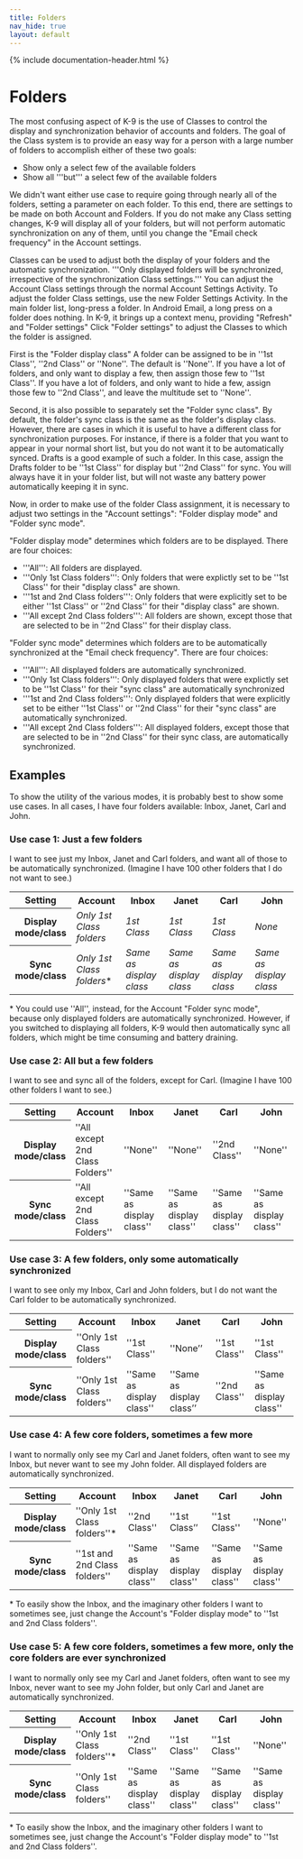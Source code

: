 ```yaml
---
title: Folders 
nav_hide: true
layout: default
---
```


{% include documentation-header.html %}

# Folders

The most confusing aspect of K-9 is the use of Classes to control the display and synchronization behavior of accounts and folders.  The goal of the Class system is to provide an easy way for a person with a large number of folders to accomplish either of these two goals:
* Show only a select few of the available folders
* Show all '''but''' a select few of the available folders


We didn't want either use case to require going through nearly all of the folders, setting a parameter on each folder.  To this end, there are settings to be made on both Account and Folders. If you do not make any Class setting changes, K-9 will display all of your folders, but will not perform automatic synchronization on any of them, until you change the "Email check frequency" in the Account settings.

Classes can be used to adjust both the display of your folders and the automatic synchronization. '''Only displayed folders will be synchronized, irrespective of the synchronization Class settings.'''
You can adjust the Account Class settings through the normal Account Settings Activity.  To adjust the folder Class settings, use the new Folder Settings Activity. In the main folder list, long-press a folder. In Android Email, a long press on a folder does nothing. In K-9, it brings up a context menu, providing "Refresh" and "Folder settings" Click "Folder settings" to adjust the Classes to which the folder is assigned.

First is the "Folder display class"  A folder can be assigned to be in ''1st Class'', ''2nd Class'' or ''None''. The default is ''None''. If you have a lot of folders, and only want to display a few, then assign those few to ''1st Class''. If you have a lot of folders, and only want to hide a few, assign those few to ''2nd Class'', and leave the multitude set to ''None''.

Second, it is also possible to separately set the "Folder sync class". By default, the folder's sync class is the same as the folder's display class. However, there are cases in which it is useful to have a different class for synchronization purposes. For instance, if there is a folder that you want to appear in your normal short list, but you do not want it to be automatically synced. Drafts is a good example of such a folder. In this case, assign the Drafts folder to be ''1st Class'' for display but ''2nd Class'' for sync. You will always have it in your folder list, but will not waste any battery power automatically keeping it in sync.

Now, in order to make use of the folder Class assignment, it is necessary to adjust two settings in the "Account settings": "Folder display mode" and "Folder sync mode".

"Folder display mode" determines which folders are to be displayed.
There are four choices:
* '''All''': All folders are displayed.
* '''Only 1st Class folders''': Only folders that were explictly set to be ''1st Class'' for their "display class" are shown.
* '''1st and 2nd Class folders''': Only folders that were explicitly set to be either ''1st Class'' or ''2nd Class'' for their "display class" are shown.
* '''All except 2nd Class folders''': All folders are shown, except those that are selected to be in ''2nd Class'' for their display class.


"Folder sync mode" determines which folders are to be automatically synchronized at the "Email check frequency".
There are four choices:
* '''All''': All displayed folders are automatically synchronized.
* '''Only 1st Class folders''': Only displayed folders that were explictly set to be ''1st Class'' for their "sync class" are automatically synchronized
* '''1st and 2nd Class folders''': Only displayed folders that were explicitly set to be either ''1st Class'' or ''2nd Class'' for their "sync class" are automatically synchronized.
* '''All except 2nd Class folders''': All displayed folders, except those that are selected to be in ''2nd Class'' for their sync class, are automatically synchronized.


## Examples

To show the utility of the various modes, it is probably best to show some use cases. In all cases, I have four folders available: Inbox, Janet, Carl and John.

### Use case 1: Just a few folders

I want to see just my Inbox, Janet and Carl folders, and want all of those to be automatically synchronized. (Imagine I have 100 other folders that I do not want to see.)

<table>
<tbody><tr>
<th>Setting</th>
<th>Account</th>
<th>Inbox</th>
<th>Janet</th>
<th>Carl</th>
<th>John</th>
</tr>
<tr>
<th>Display mode/class</th>
<td><i>Only 1st Class folders</i></td>
<td><i>1st Class</i></td>
<td><i>1st Class</i></td>
<td><i>1st Class</i></td>
<td><i>None</i></td>
</tr>
<tr>
<th>Sync mode/class</th>
<td><i>Only 1st Class folders</i>*</td>
<td><i>Same as display  class</i></td>
<td><i>Same as display class</i></td>
<td><i>Same as display class</i></td>
<td><i>Same as display class</i></td>
</tr>
</tbody></table>

\* You could use ''All'', instead, for the Account "Folder sync mode", because only displayed folders are automatically synchronized. However, if you switched to displaying all folders, K-9 would then automatically sync all folders, which might be time consuming and battery draining.

### Use case 2: All but a few folders

I want to see and sync all of the folders, except for Carl. (Imagine I have 100 other folders I want to see.)

<table>
<tr>
<th>Setting</th>
<th>Account</th>
<th>Inbox</th>
<th>Janet</th>
<th>Carl</th>
<th>John</th>
</tr>
<tr>
<th>Display mode/class</th>
<td>''All except 2nd Class Folders''</td>
<td>''None''</td>
<td>''None''</td>
<td>''2nd Class''</td>
<td>''None''</td>
</tr><tr>
<th>Sync mode/class</th>
<td>''All except 2nd Class Folders''</td>
<td>''Same as display class''</td>
<td>''Same as display class''</td>
<td>''Same as display class''</td>
<td>''Same as display class''</td>
</tr>
</tbody>
</table>


### Use case 3: A few folders, only some automatically synchronized

I want to see only my Inbox, Carl and John folders, but I do not want the Carl folder to be automatically synchronized.

<table>
<tr>
<th>Setting</th>
<th>Account</th>
<th>Inbox</th>
<th>Janet</th>
<th>Carl</th>
<th>John</th>
</tr>
<tr>
<th>Display mode/class</th>
<td>''Only 1st Class folders''</td>
<td>''1st Class''</td>
<td>''None’’</td>
<td>''1st Class''</td>
<td>''1st Class''</td>
</tr>
<tr>
<th>Sync mode/class</th>
<td>''Only 1st Class folders''</td>
<td>''Same as display class''</td>
<td>''Same as display class’’</td>
<td>''2nd Class''</td>
<td>''Same as display class''</td>
</tr>
</tbody>
</table>


### Use case 4: A few core folders, sometimes a few more

I want to normally only see my Carl and Janet folders, often want to see my Inbox, but never want to see my John folder.  All displayed folders are automatically synchronized.

<table>
<tr>
<th>Setting</th>
<th>Account</th>
<th>Inbox</th>
<th>Janet</th>
<th>Carl</th>
<th>John</th>
</tr>
<tr>
<th>Display mode/class</th>
<td>''Only 1st Class folders''*</td>
<td>''2nd Class''</td>
<td>''1st Class’’</td>
<td>''1st Class''</td>
<td>''None''</td>
</tr>
<tr>
<th>Sync mode/class</th>
<td>''1st and 2nd Class folders''</td>
<td>''Same as display class''</td>
<td>''Same as display class''</td>
<td>''Same as display class''</td>
<td>''Same as display class''</td>
</tr>
</tbody>
</table>


<nowiki>*</nowiki> To easily show the Inbox, and the imaginary other folders I want to sometimes see, just change the Account's "Folder display mode" to ''1st and 2nd Class folders''.


### Use case 5: A few core folders, sometimes a few more, only the core folders are ever synchronized

I want to normally only see my Carl and Janet folders, often want to see my Inbox, never want to see my John folder, but only Carl and Janet are automatically synchronized.

<table>
<tr>
<th>Setting</th>
<th>Account</th>
<th>Inbox</th>
<th>Janet</th>
<th>Carl</th>
<th>John</th>
</tr>
<tr>
<th>Display mode/class</th>
<td>''Only 1st Class folders''*</td>
<td>''2nd Class''</td>
<td>''1st Class''</td>
<td>''1st Class''</td>
<td>''None''</td>
</tr>
<tr>
<th>Sync mode/class</th>
<td>''Only 1st Class folders''</td>
<td>''Same as display class''</td>
<td>''Same as display class''</td>
<td>''Same as display class''</td>
<td>''Same as display class''</td>
</tr>
</tbody>
</table>

<nowiki>*</nowiki> To easily show the Inbox, and the imaginary other folders I want to sometimes see, just change the Account's "Folder display mode" to ''1st and 2nd Class folders''.

